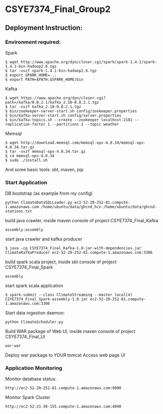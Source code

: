 # CSYE7374_Final_Group2

## Deployment Instruction:
### Environment required:
Spark
```shell
$ wget http://www.apache.org/dyn/closer.cgi/spark/spark-1.4.1/spark-1.4.1-bin-hadoop2.6.tgz
$ tar -xvzf spark-1.4.1-bin-hadoop2.6.tgz
$ export SPARK_HOME=...
$ export PATH=$PATH:$SPARK_HOME/bin
```
Kafka
```shell
$ wget https://www.apache.org/dyn/closer.cgi?path=/kafka/0.8.2.1/kafka_2.10-0.8.2.1.tgz
$ tar -xvzf kafka_2.10-0.8.2.1.tgz
$ bin/zookeeper-server-start.sh config/zookeeper.properties
$ bin/kafka-server-start.sh config/server.properties
$ bin/kafka-topics.sh --create --zookeeper localhost:2181 --replication-factor 1 --partitions 1 --topic weather
```
Memsql
```shell
$ wget http://download.memsql.com/memsql-ops-4.0.34/memsql-ops-4.0.34.tar.gz
$ tar -xvzf memsql-ops-4.0.34.tar.gz
$ cd memsql-ops-4.0.34
$ sudo ./install.sh
```
And some basic tools: sbt, maven, pip

### Start Application
DB bootstrap (as example from my config)
```
python ClimateDataSQLLoader.py ec2-52-20-252-81.compute-1.amazonaws.com /home/ubuntu/data/ghcnd_hcn /home/ubuntu/data/ghcnd-stations.txt
```
build java crawler, inside maven console of project CSYE7374_Final_Kafka
```
assembly:assembly
```
start java crawler and kafka producer
```
$ java -cp CSYE7374_Final_Kafka-1.0-jar-with-dependencies.jar ClimateKafkaProducer ec2-52-20-252-81.compute-1.amazonaws.com:3306
```
build spark scala project, inside sbt console of project CSYE7374_Final_Spark
```
assembly
```
start spark scala application
```
$ spark-submit --class ClimateStreaming --master local[4] CSYE7374_Final_Spark-assembly-1.0.jar ec2-52-20-252-81.compute-1.amazonaws.com:3306
```
Start data ingestion daemon:
```
python ClimateScheduler.py
```
Build WAR package of Web UI, inside maven console of project CSYE7374_Final_UI
```
war:war
```
Deploy war package to YOUR tomcat
Access web page UI

### Application Monitoring
Monitor database status:
```
http://ec2-52-20-252-81.compute-1.amazonaws.com:9000
```
Monitor Spark Cluster
```
http://ec2-52-21-30-155.compute-1.amazonaws.com:4040
```
